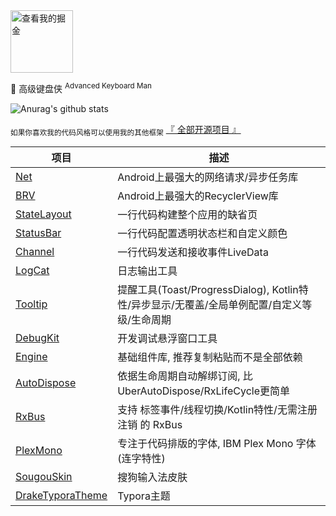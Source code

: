 <a href="https://juejin.im/user/57c9a80379bc440063f3e0dc/posts">
<img src="https://raw.githubusercontent.com/liangjingkanji/liangjingkanji/master/img/juejin.svg" alt="查看我的掘金" width="100" height="100"/>
</a>


🍵 高级键盘侠 <sup>Advanced Keyboard Man</sup> 

![Anurag's github stats](https://github-readme-stats.vercel.app/api?username=liangjingkanji&count_private=true)

<sub>如果你喜欢我的代码风格可以使用我的其他框架</sub> [『 全部开源项目 』](https://github.com/liangjingkanji?tab=repositories) 





| 项目                                                         | 描述                                                         |
| ------------------------------------------------------------ | ------------------------------------------------------------ |
| [Net](https://github.com/liangjingkanji/Net)                 | Android上最强大的网络请求/异步任务库                         |
| [BRV](https://github.com/liangjingkanji/BRV)                 | Android上最强大的RecyclerView库                              |
| [StateLayout](https://github.com/liangjingkanji/StateLayout) | 一行代码构建整个应用的缺省页                                 |
| [StatusBar](https://github.com/liangjingkanji/StatusBar)     | 一行代码配置透明状态栏和自定义颜色                           |
| [Channel](https://github.com/liangjingkanji/Channel)         | 一行代码发送和接收事件LiveData                               |
| [LogCat](https://github.com/liangjingkanji/LogCat)           | 日志输出工具                                                 |
| [Tooltip](https://github.com/liangjingkanji/Tooltip)         | 提醒工具(Toast/ProgressDialog), Kotlin特性/异步显示/无覆盖/全局单例配置/自定义等级/生命周期 |
| [DebugKit](https://github.com/liangjingkanji/debugkit)       | 开发调试悬浮窗口工具                                         |
| [Engine](https://github.com/liangjingkanji/Engine)           | 基础组件库, 推荐复制粘贴而不是全部依赖                       |
| [AutoDispose](https://github.com/liangjingkanji/AutoDispose) | 依据生命周期自动解绑订阅, 比UberAutoDispose/RxLifeCycle更简单 |
| [RxBus](https://github.com/liangjingkanji/RxBus)             | 支持 标签事件/线程切换/Kotlin特性/无需注册注销 的 RxBus      |
| [PlexMono](https://github.com/liangjingkanji/PlexMono)       | 专注于代码排版的字体, IBM Plex Mono 字体 (连字特性)          |
| [SougouSkin](https://github.com/liangjingkanji/SougouSkin)   | 搜狗输入法皮肤                                               |
| [DrakeTyporaTheme](https://github.com/liangjingkanji/DrakeTyporaTheme) | Typora主题                                                   |

